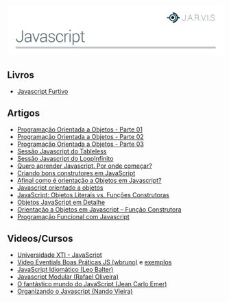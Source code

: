 ![](../_covers/cover-javascript.png)

## Livros
- [Javascript Furtivo](https://leanpub.com/javascriptfurtivo/)

## Artigos
- [Programação Orientada a Objetos - Parte 01](http://pedronauck.com/programacao/programacao-orientada-objetos-oop-parte-01)
- [Programação Orientada a Objetos - Parte 02](http://pedronauck.com/programacao/programacao-orientada-objetos-oop-parte-02)
- [Programação Orientada a Objetos - Parte 03](http://pedronauck.com/programacao/programacao-orientada-objetos-oop-parte-03)
- [Sessão Javascript do Tableless](http://tableless.com.br/code/javascript/)
- [Sessão Javascript do LoopInfinito](http://loopinfinito.com.br/tag/javascript/)
- [Quero aprender Javascript. Por onde começar?](http://www.luiztiago.com/post/34760239764/quero-aprender-ou-conhecer-melhor-javascript-por-onde)
- [Criando bons construtores em JavaScript](http://jcemer.com/construtores-em-javascript.html)
- [Afinal como é orientação a Objetos em Javascript?](wbruno.com.br/javascript-puro/afinal-como-e-orientacao-a-objetos-em-javascript-exemplos/)
- [Javascript orientado a objetos](https://developer.mozilla.org/pt-PT/docs/Javascript_orientado_a_objetos)
- [JavaScript: Objetos Literais vs. Funções Construtoras](http://tableless.com.br/javascript-objetos-literais-vs-funcoes-construtoras/#.UsiOdlQ2Dsr)
- [Objetos JavaScript em Detalhe](http://javascriptbrasil.com/2013/10/07/objetos-javascript-em-detalhe/)
- [Orientação a Objetos em Javascript – Função Construtora](http://javascriptbrasil.com/2013/05/28/orientacao-a-objetos-em-javascript-funcao-construtora/)
- [Programação Funcional com Javascript](imasters.com.br/front-end/javascript/programacao-funcional-com-javascript/)

## Videos/Cursos
- [Universidade XTI - JavaScript](https://www.youtube.com/watch?v=64glGcmkHNI&list=PL48981947BAC7C172)
- [Video Eventials Boas Práticas JS (wbruno)](https://www.eventials.com/pinceladasdaweb/javascript-boas-praticas-e-otimizacoes/) e [exemplos](https://github.com/wbruno/boas-praticas-js)
- [JavaScript Idiomático (Leo Balter)](http://setemasters.imasters.com.br/conversas/javascript-idiomatico/)
- [Javascript Modular (Rafael Oliveira)](https://www.youtube.com/watch?v=HBTwzsqA3E0)
- [O fantástico mundo do JavaScript (Jean Carlo Emer)](http://www.youtube.com/watch?v=Zn7B-X0y5qs)
- [Organizando o Javascript (Nando Vieira)](https://www.youtube.com/watch?v=x9vDemjWmZQ)
